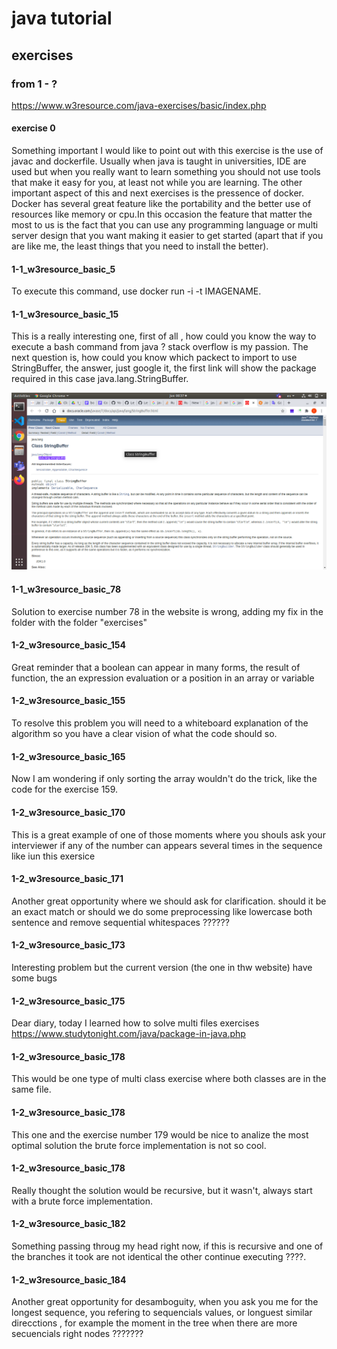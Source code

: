 # java tutorial

## exercises

### from 1 - ?

https://www.w3resource.com/java-exercises/basic/index.php

#### exercise 0

Something important I would like to point out with this exercise is the use of javac and dockerfile. Usually when java is taught in universities, IDE are used but when you really want to learn something you should not use tools that make it easy for you, at least not while you are learning. The other important aspect of this and next exercises is the pressence of docker. Docker has several great feature like the portability and the better use of resources like memory or cpu.In this occasion the feature that matter the most to us is the fact that you can use any programming language or multi server design that you want making it easier to get started (apart that if you are like me, the least things that you need to install the better).

#### 1-1_w3resource_basic_5

To execute this command, use docker run -i -t IMAGENAME.

#### 1-1_w3resource_basic_15

This is a really interesting one, first of all , how could you know the way to execute a bash command from java ? stack overflow is my passion. The next question is, how could you know which packect to import to use StringBuffer, the answer, just google it, the first link will show the package required in this case java.lang.StringBuffer.

![Image](img/whatShouldIImport.png "cd command image")

#### 1-1_w3resource_basic_78

Solution to exercise number 78 in the website is wrong, adding my fix in the folder with the folder "exercises"


#### 1-2_w3resource_basic_154

Great reminder that a boolean can appear in many forms, the result of function, the an expression evaluation or a position in an array or variable

#### 1-2_w3resource_basic_155

To resolve this problem you will need to a whiteboard explanation of the algorithm so you have a clear vision of what the code should so.



#### 1-2_w3resource_basic_165

Now I am wondering if only sorting the array wouldn't do the trick, like the code for the exercise 159.

#### 1-2_w3resource_basic_170

This is a great example of one of those moments where you shouls ask your interviewer if any of the number can appears several times in the sequence like iun this exersice

#### 1-2_w3resource_basic_171

Another great opportunity where we should ask for clarification. should it be an exact match or should we do some preprocessing like lowercase both sentence and remove sequential whitespaces ??????

#### 1-2_w3resource_basic_173

Interesting problem but the current version (the one in thw website) have some bugs

#### 1-2_w3resource_basic_175

Dear diary, today I learned how to solve multi files exercises https://www.studytonight.com/java/package-in-java.php

#### 1-2_w3resource_basic_178

This would be one type of multi class exercise where both classes are in the same file.

#### 1-2_w3resource_basic_178

This one and the exercise number 179 would be nice to analize the most optimal solution the brute force implementation is not so cool.

#### 1-2_w3resource_basic_178

Really thought the solution would be recursive, but it wasn't, always start with a brute force implementation.

#### 1-2_w3resource_basic_182

Something passing throug my head right now, if this is recursive and one of the branches it took are not identical the other continue executing ????.
#### 1-2_w3resource_basic_184

Another great opportunity for desamboguity, when you ask you me for the longest sequence, you refering to sequencials values, or longuest similar direcctions , for example the moment in the tree when there are more secuencials right nodes ???????